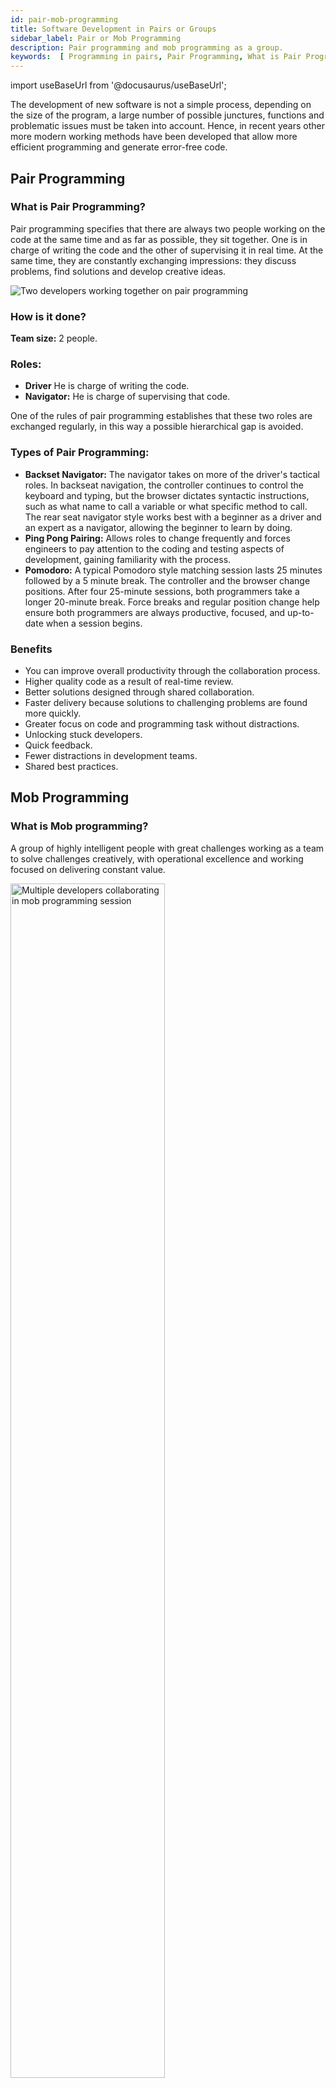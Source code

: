 ```yaml
---
id: pair-mob-programming
title: Software Development in Pairs or Groups
sidebar_label: Pair or Mob Programming
description: Pair programming and mob programming as a group.
keywords:  [ Programming in pairs, Pair Programming, What is Pair Programming, How to Apply Pair Programming]
---
```

import useBaseUrl from '@docusaurus/useBaseUrl';

The development of new software is not a simple process, depending on the size of the program, a large number of possible junctures, functions and problematic issues must be taken into account.
Hence, in recent years other more modern working methods have been developed that allow more efficient programming and generate error-free code.

## Pair Programming

### What is Pair Programming?

Pair programming specifies that there are always two people working on the code at the same time and  as far as possible, they sit together. One is in charge of writing the code and the other of supervising it in real time. At the same time, they are constantly exchanging impressions: they discuss problems, find solutions and develop creative ideas.

<div style={{  textAlign: "center" }}>
<img alt="Two developers working together on pair programming"  src={ useBaseUrl( 'img/PairMobProgramming/PairProgramming.webp' )} /> </div>

### How is it done?

**Team size:** 2 people.

### Roles:

- **Driver** He is charge of writing the code.
- **Navigator:** He is charge of supervising that code.

One of the rules of pair programming establishes that these two roles are exchanged regularly, in this way a possible hierarchical gap is avoided.

### Types of Pair Programming:

- **Backset Navigator:** The navigator takes on more of the driver's tactical roles. In backseat navigation, the controller continues to control the keyboard and typing, but the browser dictates syntactic instructions, such as what name to call a variable or what specific method to call. The rear seat navigator style works best with a beginner as a driver and an expert as a navigator, allowing the beginner to learn by doing.
- **Ping Pong Pairing:** Allows roles to change frequently and forces engineers to pay attention to the coding and testing aspects of development, gaining familiarity with the process.
- **Pomodoro:** A typical Pomodoro style matching session lasts 25 minutes followed by a 5 minute break. The controller and the browser change positions. After four 25-minute sessions, both programmers take a longer 20-minute break. Force breaks and regular position change help ensure both programmers are always productive, focused, and up-to-date when a session begins.

### Benefits

- You can improve overall productivity through the collaboration process.
- Higher quality code as a result of real-time review.
- Better solutions designed through shared collaboration.
- Faster delivery because solutions to challenging problems are found more quickly.
- Greater focus on code and programming task without distractions.
- Unlocking stuck developers.
- Quick feedback.
- Fewer distractions in development teams.
- Shared best practices.

## Mob Programming

### What is Mob programming?

A group of highly intelligent people with great challenges working as a team to solve challenges creatively, with operational excellence and working focused on delivering constant value.

<div style={{  textAlign: "center" }}>
<img alt="Multiple developers collaborating in mob programming session" width="70%" src={ useBaseUrl( 'img/PairMobProgramming/MobProgramming.webp' )} /> 
</div>

### How is it done?

**Team size:** 3-6 people.

### Roles:

- **Driver:** Receives input from the team and executes the implementation of ideas.
- **Navigators:** They are the ones that give the driver direction, it is also the voice of the team.

### Bias for Action:

- Avoid staying in abstract conversations for a long time.
- Do not discuss a problem for more than 10 minutes (Recommended).
- If there is more than one solution to a problem, experiment with two or 3 (Use
paretto).
- Use examples to keep the conversation going.
- The ideas of the browsers are only implemented by the driver.
- The skill level of the driver is key for navigators to further develop the instructions.
- Immediate feedback.
- Learn or contribute.
- Agility in communication.
- Retrospective.
- Empathy and respect.

### Artifacts:

- Backlog of specific problems defined by the product owner or the tech lead.
- Alignment in programming katas (New code, bug fixing, test driven development, refactoring).
- Test automation.
- Repo - DevOps.

### Types of Mob Programming:

- **Expert-Expert:** Higher productivity and high-quality results, minimal interruption of approaches and exploration to challenge existing solutions.
- **Expert-Novice:** Increased opportunity to explore solutions and mentoring opportunities for people new to the team. The novice is more prone to challenging existing solutions and brings disruption, and the expert when teaching can rethink existing paradigms. The risk that experts cannot develop the patience to teach can create conflict and affect the
organizational culture.
- **Novice-Novice:** Normally not recommended for complex solutions, but good for innovation as long as it can be developed with a mentor who can generate a role model.
- **With audience:** The team is working with an audience of stakeholders or users.

### The Value of Mobbing:

- Solutions are delivered faster, with higher quality through increased focus.
- Mitigate tedious tasks, have 360 ​​visibility, and improve automation.
- Leverage training between team members.
- Deliver faster results by reducing work in progress time and eliminating handoff times between teams and mitigating communication problems.
- You can increase the delivery time of a task by the number of people thinking about an individual task, but decrease approx 15% of defects or margin of error, refactoring and rework and support of the task or the deliverable are mitigated.
- Satisfaction increases 96% among programmers.
- Agile training.
- Team building and communication.
- More solution options for several problems at the same time.

### Benefits for Other Organizations and Services

- Recruiting.
- Design (Service, UX, Production).
- Tech debt and refactoring.

>Information provided by:
>**Julian Alvarado**
>- Twitter [@jascorecr](https://twitter.com/jascorecr)  
>- Linkedin: [alvarado.lj.1](https://www.linkedin.com/in/alvaradolj1/)
>- Telegram: https://t.me/joinchat/JWCCqxZZe7tk7ITpztxTsw  
>- Youtube: [Kata Collective](https://www.youtube.com/channel/UC8elsb71RJlP9mG6aQgTc_A)
